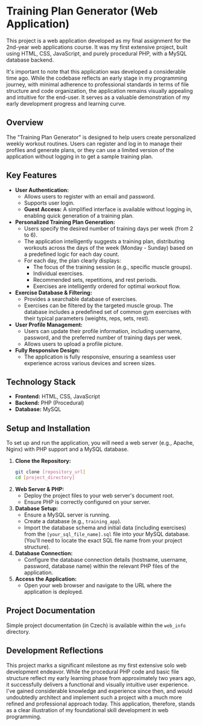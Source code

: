 # Training Plan Generator (Web Application)

This project is a web application developed as my final assignment for the 2nd-year web applications course. It was my first extensive project, built using HTML, CSS, JavaScript, and purely procedural PHP, with a MySQL database backend.

It's important to note that this application was developed a considerable time ago. While the codebase reflects an early stage in my programming journey, with minimal adherence to professional standards in terms of file structure and code organization, the application remains visually appealing and intuitive for the end-user. It serves as a valuable demonstration of my early development progress and learning curve.

## Overview

The "Training Plan Generator" is designed to help users create personalized weekly workout routines. Users can register and log in to manage their profiles and generate plans, or they can use a limited version of the application without logging in to get a sample training plan.

## Key Features

* **User Authentication:**
    * Allows users to register with an email and password.
    * Supports user login.
    * **Guest Access:** A simplified interface is available without logging in, enabling quick generation of a training plan.
* **Personalized Training Plan Generation:**
    * Users specify the desired number of training days per week (from 2 to 6).
    * The application intelligently suggests a training plan, distributing workouts across the days of the week (Monday - Sunday) based on a predefined logic for each day count.
    * For each day, the plan clearly displays:
        * The focus of the training session (e.g., specific muscle groups).
        * Individual exercises.
        * Recommended sets, repetitions, and rest periods.
        * Exercises are intelligently ordered for optimal workout flow.
* **Exercise Database & Filtering:**
    * Provides a searchable database of exercises.
    * Exercises can be filtered by the targeted muscle group. The database includes a predefined set of common gym exercises with their typical parameters (weights, reps, sets, rest).
* **User Profile Management:**
    * Users can update their profile information, including username, password, and the preferred number of training days per week.
    * Allows users to upload a profile picture.
* **Fully Responsive Design:**
    * The application is fully responsive, ensuring a seamless user experience across various devices and screen sizes.

## Technology Stack

* **Frontend:** HTML, CSS, JavaScript
* **Backend:** PHP (Procedural)
* **Database:** MySQL

## Setup and Installation

To set up and run the application, you will need a web server (e.g., Apache, Nginx) with PHP support and a MySQL database.

1.  **Clone the Repository:**
    ```bash
    git clone [repository_url]
    cd [project_directory]
    ```
2.  **Web Server & PHP:**
    * Deploy the project files to your web server's document root.
    * Ensure PHP is correctly configured on your server.
3.  **Database Setup:**
    * Ensure a MySQL server is running.
    * Create a database (e.g., `training_app`).
    * Import the database schema and initial data (including exercises) from the `[your_sql_file_name].sql` file into your MySQL database. (You'll need to locate the exact SQL file name from your project structure).
4.  **Database Connection:**
    * Configure the database connection details (hostname, username, password, database name) within the relevant PHP files of the application.
5.  **Access the Application:**
    * Open your web browser and navigate to the URL where the application is deployed.

## Project Documentation

Simple project documentation (in Czech) is available within the `web_info` directory.

## Development Reflections

This project marks a significant milestone as my first extensive solo web development endeavor. While the procedural PHP code and basic file structure reflect my early learning phase from approximately two years ago, it successfully delivers a functional and visually intuitive user experience. I've gained considerable knowledge and experience since then, and would undoubtedly architect and implement such a project with a much more refined and professional approach today. This application, therefore, stands as a clear illustration of my foundational skill development in web programming.
